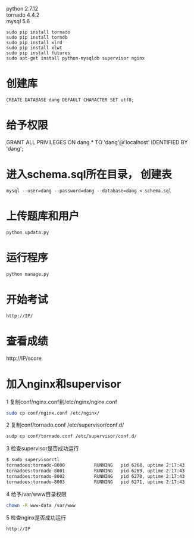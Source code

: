 python 2.7.12<br/>
tornado 4.4.2<br/>
mysql 5.6<br/>
```
sudo pip install tornado
sudo pip install torndb
sudo pip install xlrd
sudo pip install xlwt
sudo pip install futures
sudo apt-get install python-mysqldb supervisor nginx
```

#
# 创建库
```
CREATE DATABASE dang DEFAULT CHARACTER SET utf8;
```
#
# 给予权限
GRANT ALL PRIVILEGES ON dang.* TO 'dang'@'localhost' IDENTIFIED BY 'dang';

#
# 进入schema.sql所在目录， 创建表
```
mysql --user=dang --password=dang --database=dang < schema.sql
```

#
# 上传题库和用户
```
python updata.py
```

#
# 运行程序
```
python manage.py
```

#
# 开始考试
```
http://IP/
```

#
# 查看成绩
http://IP/score


#
# 加入nginx和supervisor

1 复制conf/nginx.conf到/etc/nginx/nginx.conf
```Bash
sudo cp conf/nginx.conf /etc/nginx/
```

2 复制conf/tornado.conf /etc/supervisor/conf.d/
```Bash
sudp cp conf/tornado.conf /etc/supervisor/conf.d/
```

3 检查supervisor是否成功运行
```Bash
$ sudo supervisorctl 
tornadoes:tornado-8000           RUNNING   pid 6268, uptime 2:17:43
tornadoes:tornado-8001           RUNNING   pid 6269, uptime 2:17:43
tornadoes:tornado-8002           RUNNING   pid 6270, uptime 2:17:43
tornadoes:tornado-8003           RUNNING   pid 6271, uptime 2:17:43
```

4 给予/var/www目录权限
```Bash
chown -R www-data /var/www 
```

5 检查nginx是否成功运行
```
http://IP
```
